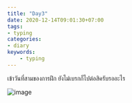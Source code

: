 ```yaml
---
title: "Day3"
date: 2020-12-14T09:01:30+07:00
tags:
- typing
categories:
- diary
keywords:
    - typing
---
```


เข้าวันที่สามของการฝึก ยังไม่เบรกก็ไปต่อสิครับรออะไร

![image](/images/day3.jpg)



